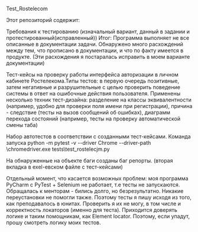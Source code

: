 Test_Rostelecom

Этот репозиторий содержит:

Требования к тестированию (изначальный вариант, данный в задании и протестированный(исправленный)) 
Итог: Программа выполняет не все описанные в документации задачи. 
Обнаружено много расхождений между тем, что прописано в документации, и что по факту имеется в продукте.
(Эти расхождения я постаралась исправить в моем варианте документации) 

Тест-кейсы на проверку работы интерфейса авторизации в личном кабинете Ростелекома.Типы тестов: в первую очередь позитивные, затем негативные и разрушительные 
с целью проверить поведение системы в ответ на ошибочные действия пользователя.
Применены несколько техник тест-дизайна: разделение на классы эквивалентности (например, удобно для проверки поля имени при регистрации), причина - следствие (тесты на вызов сообщений об ошибках), диаграмм перехода состояний (например, тесты на проверку автоматической смены таба)

Набор автотестов в соответствии с созданными тест-кейсами.
Команда запуска python -m pytest -v --driver Chrome --driver-path \chromedriver.exe  tests\test_rostelecjm.py 

На обнаруженные на объекте баги созданы баг репорты.
(вторая вкладка в exel-евском файле с тест-кейсами)



Отдельный момент, что касается возможных проблем: моя программа PyCharm с PyTest + Selenium не работает, т.е тесты не запускаются. 
Обращалась к менторам - бились долго, но безрезультатно. Никакие переустановки не помогли также.
Поэтому тесты я пишу исходя из того, как преподавалось в юнитах. Проверить я их не могу, в том числе и корректность локаторов (именно для теста). 
Приходится доверять логике и таким помощникам, как Element locator.
Поэтому, если упадут, прошу смотреть логику моих тестов. 
